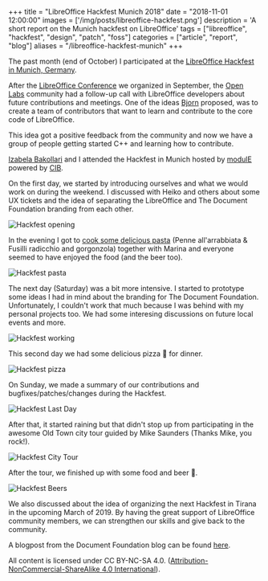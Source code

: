 +++
title = "LibreOffice Hackfest Munich 2018"
date = "2018-11-01 12:00:00"
images = ['/img/posts/libreoffice-hackfest.png']
description = 'A short report on the Munich hackfest on LibreOffice'
tags = ["libreoffice", "hackfest", "design", "patch", "foss"]
categories = ["article", "report", "blog"]
aliases = "/libreoffice-hackfest-munich"
+++

The past month (end of October) I participated at the [LibreOffice Hackfest in Munich, Germany](https://wiki.documentfoundation.org/Hackfest/Muenchen2018).

After the [LibreOffice Conference](https://libocon.org) we organized in September, the [Open Labs](https://openlabs.cc) community had a follow-up call with LibreOffice developers about future contributions and meetings. One of the ideas [Bjorn](https://skyfromme.wordpress.com/) proposed, was to create a team of contributors that want to learn and contribute to the core code of LibreOffice.

This idea got a positive feedback from the community and now we have a group of people getting started C++ and learning how to contribute.

[Izabela Bakollari](https://twitter.com/IzabelBakollari/) and I attended the Hackfest in Munich hosted by [modulE](https://module.cib.de/) powered by [CIB](https://cib.de/).

On the first day, we started by introducing ourselves and what we would work on during the weekend. I discussed with Heiko and others about some UX tickets and the idea of separating the LibreOffice and The Document Foundation branding from each other.

![Hackfest opening](/img/posts/hackfest-opening.jpg)

In the evening I got to [cook some delicious pasta](https://mobile.twitter.com/floeff/status/1055909904693780480) (Penne all'arrabbiata & Fusilli radicchio and gorgonzola) together with Marina and everyone seemed to have enjoyed the food (and the beer too).

![Hackfest pasta](/img/posts/hackfest-pasta.jpg)

The next day (Saturday) was a bit more intensive. I started to prototype some ideas I had in mind about the branding for The Document Foundation. Unfortunately, I couldn't work that much because I was behind with my personal projects too. We had some interesing discussions on future local events and more.

![Hackfest working](/img/posts/hackfest-working.jpg)

This second day we had some delicious pizza 🍕 for dinner.

![Hackfest pizza](/img/posts/hackfest-pizza.jpg)

On Sunday, we made a summary of our contributions and bugfixes/patches/changes during the Hackfest.

![Hackfest Last Day](/img/posts/hackfest-closing.jpg)

After that, it started raining but that didn't stop up from participating in the awesome Old Town city tour guided by Mike Saunders (Thanks Mike, you rock!).

![Hackfest City Tour](/img/posts/hackfest-tour.jpg)

After the tour, we finished up with some food and beer 🍺.

![Hackfest Beers](/img/posts/hackfest-beers.jpg)

We also discussed about the idea of organizing the next Hackfest in Tirana in the upcoming March of 2019. By having the great support of LibreOffice community members, we can strengthen our skills and give back to the community.

A blogpost from the Document Foundation blog can be found [here](https://blog.documentfoundation.org/blog/2018/10/31/munich-hackfest-october-2018-roundup-and-photos/).

All content is licensed under CC BY-NC-SA 4.0. ([Attribution-NonCommercial-ShareAlike 4.0 International](https://creativecommons.org/licenses/by-nc-sa/4.0/)).

